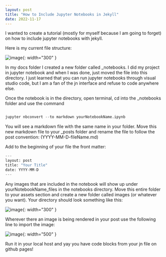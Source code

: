 ```yaml
---
layout: post 
title: "How to Include Jupyter Notebooks in Jekyll" 
date: 2022-11-17
---
```


I wanted to create a tutorial (mostly for myself because I am going to forget) on how to include jupyter notebooks with jekyll. 

Here is my current file structure: 

![image]({{site.url}}/assets/images/JupyterInJekyll_files/FileStructure.png){: width="300" }

In my docs folder I created a new folder called _notebooks. I did my project in jupyter notebook and when I was done, just moved the file into this directory. I just learned that you can run jupyter notebooks through visual studio code, but I am a fan of the jn interface and refuse to code anywhere else. 

Once the notebook is in the directory, open terminal, cd into the _notebooks folder and use the command 

```python 

jupyter nbconvert --to markdown yourNotebookName.ipynb

```

You will see a markdown file with the same name in your folder. Move this new markdown file to your _posts folder and rename the file to follow the post convention: (YYYY-MM-D-fileName.md)

Add to the beginning of your file the front matter: 

```python
---
layout: post 
title: "Your Title" 
date: YYYY-MM-D
--- 
```

Any images that are included in the notebook will show up under yourNotebookName_files in the notebooks directory. Move this entire folder to your assets section and create a new folder called images (or whatever you want). Your directory should look something like this: 

![image]({{site.url}}/assets/images/JupyterInJekyll_files/FileStructure2.png){: width="300" }

Wherever there an image is being rendered in your post use the following line to import the image: 

![image]({{site.url}}/assets/images/JupyterInJekyll_files/IncludeImage.png){: width="500" }

Run it in your local host and yay you have code blocks from your jn file on github pages! 


